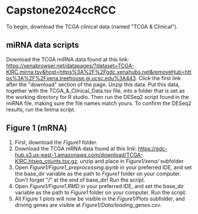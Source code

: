 # Capstone2024ccRCC

To begin, download the TCGA clinical data (named "TCGA & Clinical").

## miRNA data scripts
Download the TCGA miRNA data found at this link: https://xenabrowser.net/datapages/?dataset=TCGA-KIRC.mirna.tsv&host=https%3A%2F%2Fgdc.xenahubs.net&removeHub=https%3A%2F%2Fxena.treehouse.gi.ucsc.edu%3A443. Click the first link after the "download" section of the page. Unzip this data. Put this data, together with the TCGA_&_Clinical_Data.tsv file, into a folder that is set as the working directory for R studio. Then run the DESeq2 script found in the miRNA file, making sure the file names match yours. To confirm the DESeq2 results, run the limma script.

## Figure 1 (mRNA)
1. First, download the *Figure1* folder.
2. Download the TCGA mRNA data found at this link: https://gdc-hub.s3.us-east-1.amazonaws.com/download/TCGA-KIRC.htseq_counts.tsv.gz, unzip and place in *Figure1/xena/* subfolder
3. Open *Figure1/Figure1_preprocessing.ipynb* in your preferred IDE, and set the base_dir variable as the path to *Figure1* folder on your computer. Don't forget "/" at the end of base_dir! Run the script.
4. Open *Figure1/Figure1.RMD* in your preferred IDE, and set the base_dir variable as the path to *Figure1* folder on your computer. Run the script.
5. All Figure 1 plots will now be visible in the *Figure1/Plots* subfolder, and driving genes are visible at *Figure1/Data/leading_genes.csv*. 
